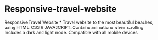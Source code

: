 # Responsive-travel-website
Responsive Travel Website * Travel website to the most beautiful beaches, using HTML, CSS &amp; JAVASCRIPT. Contains animations when scrolling. Includes a dark and light mode. Compatible with all mobile devices 
